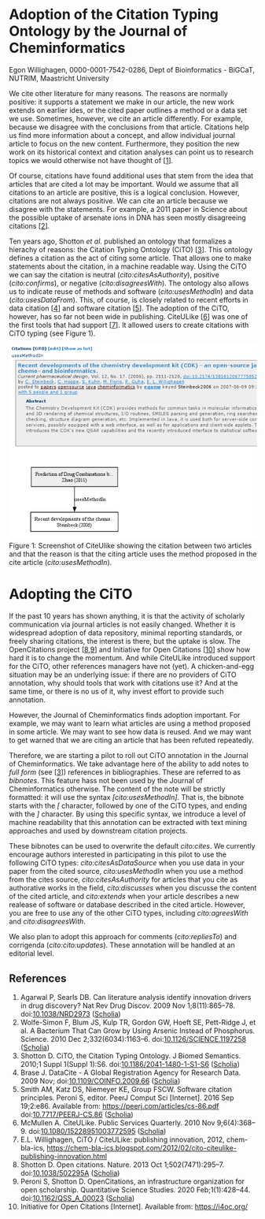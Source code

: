 # Adoption of the Citation Typing Ontology by the Journal of Cheminformatics

Egon Willighagen, 0000-0001-7542-0286, Dept of Bioinformatics - BiGCaT, NUTRIM, Maastricht University

We cite other literature for many reasons. The reasons are normally positive: it supports a statement
we make in our article, the new work extends on earlier ides, or the cited paper outlines a method
or a data set we use. Sometimes, however, we cite an article differently. For example, because we
disagree with the conclusions from that article. 
Citations help us find more information about a concept, and allow individual journal article
to focus on the new content. Furthermore, they position the new work on its historical context
and citation analyses can point us to research topics we would otherwise not have
thought of [<a href="#citeref1">1</a>].

Of course, citations have found additional uses that stem from the idea that articles that are
cited a lot may be important. Would we assume that all citations to an article are positive,
this is a logical conclusion. However, citations are not always positive. We can cite an article
because we disagree with the statements. For example, a 2011 paper in Science about the possible uptake
of arsenate ions in DNA has seen mostly disagreeing citations [<a href="#citeref2">2</a>].

Ten years ago, Shotton *et al.* published an ontology
that formalizes a hierachy of reasons: the Citation Typing Ontology (CiTO) [<a href="#citeref3">3</a>]. 
This ontology defines a citation as the act of citing some article. That allows one to make
statements about the citation, in a machine readable way. Using the CiTO we can say the
citation is neutral (*cito:citesAsAuthority*), positive (*cito:confirms*), or negative (*cito:disagreesWith*).
The ontology also allows us to indicate reuse of methods and software (*cito:usesMethodIn*) and data (*cito:usesDataFrom*).
This, of course, is closely related to recent efforts in data citation [<a href="#citeref4">4</a>]
and software citation [<a href="#citeref5">5</a>].
The adoption of the CiTO, however, has so far not been wide in publishing. CiteULike [<a href="#citeref6">6</a>] was one of
the first tools that had support [<a href="#citeref7">7</a>]. It allowed users to create citations with CiTO typing
(see Figure&nbsp;1).

![](culcito.png) <br />
Figure&nbsp;1: Screenshot of CiteUlike showing the citation between two articles and that the reason is that
the citing article uses the method proposed in the cite article (*cito:usesMethodIn*).

# Adopting the CiTO

If the past 10 years has shown anything, it is that the activity of scholarly communication via journal articles is
not easily changed. Whether it is widespread adoption of data repository, minimal reporting standards, or
freely sharing citations, the interest is there, but the uptake is slow. The OpenCitations project
[<a href="#citeref8">8</a>,<a href="#citeref9">9</a>] and Initiative for Open Citations [<a href="#citeref10">10</a>]
show how hard it is to change the momentum. And while CiteULike introduced support for
the CiTO, other references managers have not (yet). A chicken-and-egg situation may be an underlying issue:
if there are no providers of CiTO annotation, why should tools that work with citations use it? And at the
same time, or there is no us of it, why invest effort to provide such annotation.

However, the Journal of Cheminformatics finds adoption important. For example, we may want to learn what
articles are using a method proposed in some article. We may want to see how data is reused. And we may
want to get warned that we are citing an article that has been refuted repeatedly.

Therefore, we are starting a pilot to roll out CiTO annotation in the Journal of Cheminformatics. We
take advantage here of the ability to add notes to *full form* (see [<a href="#citeref3">3</a>])
references in bibliographies. These are referred to as *bibnotes*.
This feature hass not been used by the Journal of Cheminformatics otherwise.
The content of the note will be strictly formatted: it will use the syntax *[cito:usesMethodIn]*.
That is, the bibnote starts with the *[* character, followed by one of the CiTO types, and ending
with the *]* character.
By using this specific syntax, we introduce a level of machine readability that this annotation can
be extracted with text mining approaches and used by downstream citation projects.

These bibnotes can be used to overwrite the default *cito:cites*. We currently encourage
authors interested in participating in this pilot to use the following CiTO types: *cito:citesAsDataSource*
when you use data in your paper from the cited source, *cito:usesMethodIn* when you use a method
from the cites source, *cito:citesAsAuthority* for articles that you cite as authorative works
in the field, *cito:discusses* when you discusse the content of the cited article, and
*cito:extends* when your article describes a new realease of software or database described
in the cited article. However, you are free to use any of the other CiTO types, including
*cito:agreesWith* and *cito:disagreesWith*.

We also plan to adopt this approach for comments (*cito:repliesTo*) and corrigenda (*cito:cito:updates*).
These annotation will be handled at an editorial level.

## References

1. <a name="citeref1"></a>Agarwal P, Searls DB. Can literature analysis identify innovation drivers in drug discovery? Nat Rev Drug Discov. 2009 Nov 1;8(11):865–78.  doi:[10.1038/NRD2973](https://doi.org/10.1038/NRD2973) ([Scholia](https://scholia.toolforge.org/doi/10.1038/NRD2973))
2. <a name="citeref2"></a>Wolfe-Simon F, Blum JS, Kulp TR, Gordon GW, Hoeft SE, Pett-Ridge J, et al. A Bacterium That Can Grow by Using Arsenic Instead of Phosphorus. Science. 2010 Dec 2;332(6034):1163–6.  doi:[10.1126/SCIENCE.1197258](https://doi.org/10.1126/SCIENCE.1197258) ([Scholia](https://scholia.toolforge.org/doi/10.1126/SCIENCE.1197258))
3. <a name="citeref3"></a>Shotton D. CiTO, the Citation Typing Ontology. J Biomed Semantics. 2010;1 Suppl 1(Suppl 1):S6.  doi:[10.1186/2041-1480-1-S1-S6](https://doi.org/10.1186/2041-1480-1-S1-S6) ([Scholia](https://scholia.toolforge.org/doi/10.1186/2041-1480-1-S1-S6))
4. <a name="citeref4"></a>Brase J. DataCite - A Global Registration Agency for Research Data. 2009 Nov;  doi:[10.1109/COINFO.2009.66](https://doi.org/10.1109/COINFO.2009.66) ([Scholia](https://scholia.toolforge.org/doi/10.1109/COINFO.2009.66))
5. <a name="citeref5"></a>Smith AM, Katz DS, Niemeyer KE, Group FSCW. Software citation principles. Peroni S, editor. PeerJ Comput Sci [Internet]. 2016 Sep 19;2:e86. Available from: https://peerj.com/articles/cs-86.pdf doi:[10.7717/PEERJ-CS.86](https://doi.org/10.7717/PEERJ-CS.86) ([Scholia](https://scholia.toolforge.org/doi/10.7717/PEERJ-CS.86))
6. <a name="citeref6"></a>McMullen A. CiteULike. Public Services Quarterly. 2010 Nov 9;6(4):368–9.  doi:[10.1080/15228951003772595](https://doi.org/10.1080/15228951003772595) ([Scholia](https://scholia.toolforge.org/doi/10.1080/15228951003772595))
7. <a name="citeref7"></a>E.L. Willighagen, CiTO / CiteULike: publishing innovation, 2012, chem-bla-ics, https://chem-bla-ics.blogspot.com/2012/02/cito-citeulike-publishing-innovation.html
8. <a name="citeref8"></a>Shotton D. Open citations. Nature. 2013 Oct 1;502(7471):295–7.  doi:[10.1038/502295A](https://doi.org/10.1038/502295A) ([Scholia](https://scholia.toolforge.org/doi/10.1038/502295A))
9. <a name="citeref9"></a>Peroni S, Shotton D. OpenCitations, an infrastructure organization for open scholarship. Quantitative Science Studies. 2020 Feb;1(1):428–44.  doi:[10.1162/QSS_A_00023](https://doi.org/10.1162/QSS_A_00023) ([Scholia](https://scholia.toolforge.org/doi/10.1162/QSS_A_00023))
10. <a name="citeref10"></a>Initiative for Open Citations [Internet]. Available from: https://i4oc.org/

